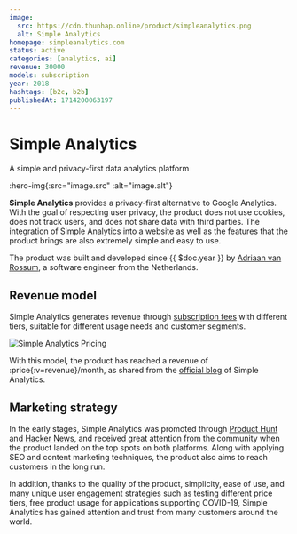 ```yaml
---
image:
  src: https://cdn.thunhap.online/product/simpleanalytics.png
  alt: Simple Analytics
homepage: simpleanalytics.com
status: active
categories: [analytics, ai]
revenue: 30000
models: subscription
year: 2018
hashtags: [b2c, b2b]
publishedAt: 1714200063197
---
```


# Simple Analytics

A simple and privacy-first data analytics platform

:hero-img{:src="image.src" :alt="image.alt"}

__Simple Analytics__ provides a privacy-first alternative to Google Analytics. With the goal of respecting user privacy, the product does not use cookies, does not track users, and does not share data with third parties. The integration of Simple Analytics into a website as well as the features that the product brings are also extremely simple and easy to use.

The product was built and developed since {{ $doc.year }} by [Adriaan van Rossum](https://twitter.com/adriaandotcom), a software engineer from the Netherlands.

## Revenue model

Simple Analytics generates revenue through [subscription fees](https://www.simpleanalytics.com/pricing) with different tiers, suitable for different usage needs and customer segments.

![Simple Analytics Pricing](https://cdn.thunhap.online/product/simpleanalytics+pricing.png)

With this model, the product has reached a revenue of :price{:v=revenue}/month, as shared from the [official blog](https://www.simpleanalytics.com/blog/road-to-1-million-arr-october-update) of Simple Analytics.

## Marketing strategy

In the early stages, Simple Analytics was promoted through [Product Hunt](https://www.producthunt.com/posts/simple-analytics) and [Hacker News](https://news.ycombinator.com/item?id=18024277&utm_source=simpleanalytics.com), and received great attention from the community when the product landed on the top spots on both platforms. Along with applying SEO and content marketing techniques, the product also aims to reach customers in the long run.

In addition, thanks to the quality of the product, simplicity, ease of use, and many unique user engagement strategies such as testing different price tiers, free product usage for applications supporting COVID-19, Simple Analytics has gained attention and trust from many customers around the world.
